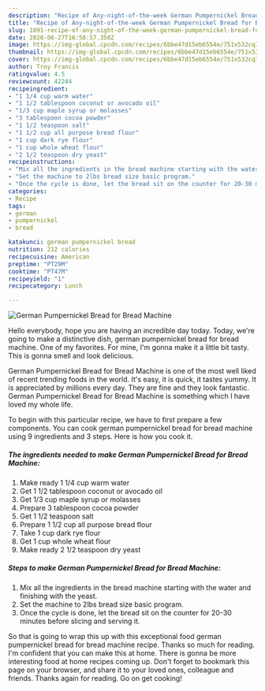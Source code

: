 ```yaml
---
description: "Recipe of Any-night-of-the-week German Pumpernickel Bread for Bread Machine"
title: "Recipe of Any-night-of-the-week German Pumpernickel Bread for Bread Machine"
slug: 1091-recipe-of-any-night-of-the-week-german-pumpernickel-bread-for-bread-machine
date: 2020-06-27T16:58:57.350Z
image: https://img-global.cpcdn.com/recipes/6bbe47d15eb6554e/751x532cq70/german-pumpernickel-bread-for-bread-machine-recipe-main-photo.jpg
thumbnail: https://img-global.cpcdn.com/recipes/6bbe47d15eb6554e/751x532cq70/german-pumpernickel-bread-for-bread-machine-recipe-main-photo.jpg
cover: https://img-global.cpcdn.com/recipes/6bbe47d15eb6554e/751x532cq70/german-pumpernickel-bread-for-bread-machine-recipe-main-photo.jpg
author: Troy Francis
ratingvalue: 4.5
reviewcount: 42244
recipeingredient:
- "1 1/4 cup warm water"
- "1 1/2 tablespoon coconut or avocado oil"
- "1/3 cup maple syrup or molasses"
- "3 tablespoon cocoa powder"
- "1 1/2 teaspoon salt"
- "1 1/2 cup all purpose bread flour"
- "1 cup dark rye flour"
- "1 cup whole wheat flour"
- "2 1/2 teaspoon dry yeast"
recipeinstructions:
- "Mix all the ingredients in the bread machine starting with the water and finishing with the yeast."
- "Set the machine to 2lbs bread size basic program."
- "Once the cycle is done, let the bread sit on the counter for 20-30 minutes before slicing and serving it."
categories:
- Recipe
tags:
- german
- pumpernickel
- bread

katakunci: german pumpernickel bread 
nutrition: 212 calories
recipecuisine: American
preptime: "PT29M"
cooktime: "PT47M"
recipeyield: "1"
recipecategory: Lunch

---
```



![German Pumpernickel Bread for Bread Machine](https://img-global.cpcdn.com/recipes/6bbe47d15eb6554e/751x532cq70/german-pumpernickel-bread-for-bread-machine-recipe-main-photo.jpg)

Hello everybody, hope you are having an incredible day today. Today, we're going to make a distinctive dish, german pumpernickel bread for bread machine. One of my favorites. For mine, I'm gonna make it a little bit tasty. This is gonna smell and look delicious.

German Pumpernickel Bread for Bread Machine is one of the most well liked of recent trending foods in the world. It's easy, it is quick, it tastes yummy. It is appreciated by millions every day. They are fine and they look fantastic. German Pumpernickel Bread for Bread Machine is something which I have loved my whole life.




To begin with this particular recipe, we have to first prepare a few components. You can cook german pumpernickel bread for bread machine using 9 ingredients and 3 steps. Here is how you cook it.

<!--inarticleads1-->

##### The ingredients needed to make German Pumpernickel Bread for Bread Machine:

1. Make ready 1 1/4 cup warm water
1. Get 1 1/2 tablespoon coconut or avocado oil
1. Get 1/3 cup maple syrup or molasses
1. Prepare 3 tablespoon cocoa powder
1. Get 1 1/2 teaspoon salt
1. Prepare 1 1/2 cup all purpose bread flour
1. Take 1 cup dark rye flour
1. Get 1 cup whole wheat flour
1. Make ready 2 1/2 teaspoon dry yeast




<!--inarticleads2-->

##### Steps to make German Pumpernickel Bread for Bread Machine:

1. Mix all the ingredients in the bread machine starting with the water and finishing with the yeast.
1. Set the machine to 2lbs bread size basic program.
1. Once the cycle is done, let the bread sit on the counter for 20-30 minutes before slicing and serving it.




So that is going to wrap this up with this exceptional food german pumpernickel bread for bread machine recipe. Thanks so much for reading. I'm confident that you can make this at home. There is gonna be more interesting food at home recipes coming up. Don't forget to bookmark this page on your browser, and share it to your loved ones, colleague and friends. Thanks again for reading. Go on get cooking!
